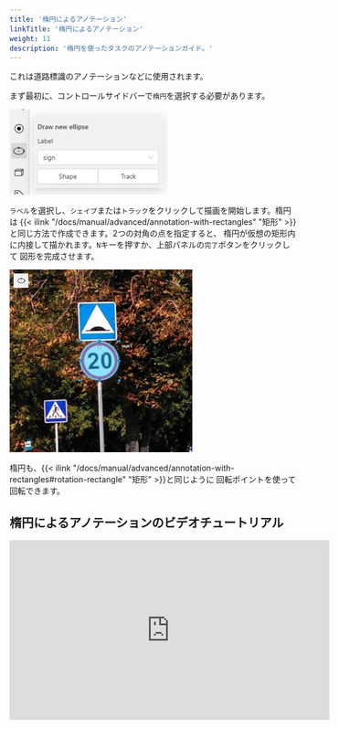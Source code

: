 ```yaml
---
title: '楕円によるアノテーション'
linkTitle: '楕円によるアノテーション'
weight: 11
description: '楕円を使ったタスクのアノテーションガイド。'
---
```


これは道路標識のアノテーションなどに使用されます。

まず最初に、コントロールサイドバーで`楕円`を選択する必要があります。

![](/images/image239.jpg)

`ラベル`を選択し、`シェイプ`または`トラック`をクリックして描画を開始します。楕円は
{{< ilink "/docs/manual/advanced/annotation-with-rectangles" "矩形" >}}と同じ方法で作成できます。2つの対角の点を指定すると、
楕円が仮想の矩形内に内接して描かれます。`N`キーを押すか、上部パネルの`完了`ボタンをクリックして
図形を完成させます。

![](/images/image240_mapillary_vistas.jpg)

楕円も、{{< ilink "/docs/manual/advanced/annotation-with-rectangles#rotation-rectangle" "矩形" >}}と同じように
回転ポイントを使って回転できます。

## 楕円によるアノテーションのビデオチュートリアル


<!--lint disable maximum-line-length-->

<iframe width="560" height="315" src="https://www.youtube.com/embed/jmwtePYCz94?si=wbfYEX4pzGziXf1Y" title="YouTube video player" frameborder="0" allow="accelerometer; autoplay; clipboard-write; encrypted-media; gyroscope; picture-in-picture; web-share" allowfullscreen></iframe>

<!--lint enable maximum-line-length-->